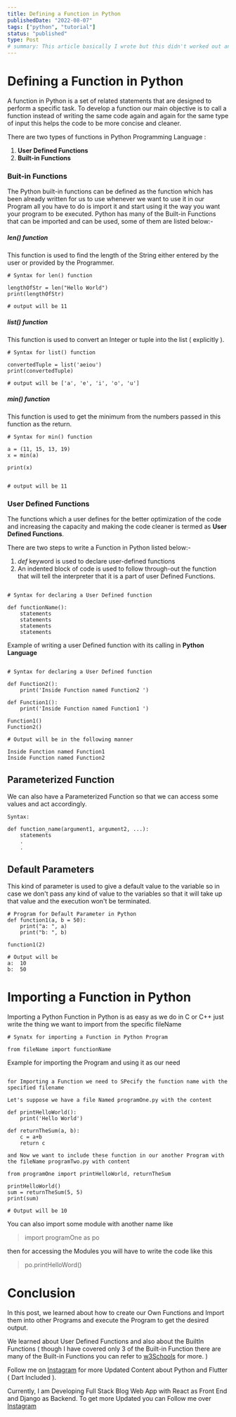 ```yaml
---
title: Defining a Function in Python
publishedDate: "2022-08-07"
tags: ["python", "tutorial"]
status: "published"
type: Post
# summary: This article basically I wrote but this didn't worked out and the community didn't gave a good response.
---
```


# Defining a Function in Python

A function in Python is a set of related statements that are designed to perform a specific task. To develop a function our main objective is to call a function instead of writing the same code again and again for the same type of input this helps the code to be more concise and cleaner.

There are two types of functions in Python Programming Language :

1. **User Defined Functions**
2. **Built-in Functions**

### Buit-in Functions

The Python built-in functions can be defined as the function which has been already written for us to use whenever we want to use it in our Program all you have to do is import it and start using it the way you want your program to be executed. Python has many of the Built-in Functions that can be imported and can be used, some of them are listed below:-

##### len() function

This function is used to find the length of the String either entered by the user or provided by the Programmer.

```
# Syntax for len() function

lengthOfStr = len("Hello World")
print(lengthOfStr)

# output will be 11

```

##### list() function

This function is used to convert an Integer or tuple into the list ( explicitly ).

```
# Syntax for list() function

convertedTuple = list('aeiou')
print(convertedTuple)

# output will be ['a', 'e', 'i', 'o', 'u']

```

##### min() function

This function is used to get the minimum from the numbers passed in this function as the return.

```
# Syntax for min() function

a = (11, 15, 13, 19)
x = min(a)

print(x)


# output will be 11

```

### User Defined Functions

The functions which a user defines for the better optimization of the code and increasing the capacity and making the code cleaner is termed as **User Defined Functions**.

There are two steps to write a Function in Python listed below:-

1. _def_ keyword is used to declare user-defined functions
2. An indented block of code is used to follow through-out the function that will tell the interpreter that it is a part of user Defined Functions.

```

# Syntax for declaring a User Defined function

def functionName():
    statements
    statements
    statements
    statements

```

Example of writing a user Defined function with its calling in **Python Language**

```

# Syntax for declaring a User Defined function

def Function2():
    print('Inside Function named Function2 ')

def Function1():
    print('Inside Function named Function1 ')

Function1()
Function2()

# Output will be in the following manner

Inside Function named Function1
Inside Function named Function2

```

## Parameterized Function

We can also have a Parameterized Function so that we can access some values and act accordingly.

```
Syntax:

def function_name(argument1, argument2, ...):
    statements
    .
    .

```

## Default Parameters

This kind of parameter is used to give a default value to the variable so in case we don't pass any kind of value to the variables so that it will take up that value and the execution won't be terminated.

```
# Program for Default Parameter in Python
def function1(a, b = 50):
    print("a: ", a)
    print("b: ", b)

function1(2)

# Output will be
a:  10
b:  50

```

# Importing a Function in Python

Importing a Python Function in Python is as easy as we do in C or C++ just write the thing we want to import from the specific fileName

```
# Synatx for importing a Function in Python Program

from fileName import functionName

```

Example for importing the Program and using it as our need

```

for Importing a Function we need to SPecify the function name with the specified filename

Let's suppose we have a file Named programOne.py with the content

def printHelloWorld():
    print('Hello World')

def returnTheSum(a, b):
    c = a+b
    return c

and Now we want to include these function in our another Program with the fileName programTwo.py with content

from programOne import printHelloWorld, returnTheSum

printHelloWorld()
sum = returnTheSum(5, 5)
print(sum)

# Output will be 10

```

You can also import some module with another name like

> import programOne as po

then for accessing the Modules you will have to write the code like this

> po.printHelloWord()

# Conclusion

In this post, we learned about how to create our Own Functions and Import them into other Programs and execute the Program to get the desired output.

We learned about User Defined Functions and also about the BuiltIn Functions ( though I have covered only 3 of the Built-in Function there are many of the Built-in Functions you can refer to [w3Schools](https://www.w3schools.com/python/python_ref_functions.asp) for more. )

Follow me on [Instagram](https://instgram.com/aman_.dev) for more Updated Content about Python and Flutter ( Dart Included ).

Currently, I am Developing Full Stack Blog Web App with React as Front End and Django as Backend. To get more Updated you can Follow me over [Instagram](htpps://instgram.com/aman_.dev)
